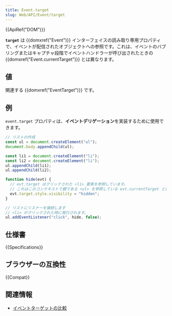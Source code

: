 ```yaml
---
title: Event.target
slug: Web/API/Event/target
---
```


{{ApiRef("DOM")}}

**`target`** は {{domxref("Event")}} インターフェイスの読み取り専用プロパティで、イベントが配信されたオブジェクトへの参照です。これは、イベントのバブリングまたはキャプチャ段階でイベントハンドラーが呼び出されたときの {{domxref("Event.currentTarget")}} とは異なります。

## 値

関連する {{domxref("EventTarget")}} です。

## 例

`event.target` プロパティは、**イベントデリゲーション**を実装するために使用できます。

```js
// リストの作成
const ul = document.createElement("ul");
document.body.appendChild(ul);

const li1 = document.createElement("li");
const li2 = document.createElement("li");
ul.appendChild(li1);
ul.appendChild(li2);

function hide(evt) {
  // evt.target はクリックされた <li> 要素を参照しています。
  // これはこのコンテキストで親である <ul> を参照している evt.currentTarget とは異なります。
  evt.target.style.visibility = "hidden";
}

// リストにリスナーを接続します
// <li> がクリックされた時に発行されます。
ul.addEventListener("click", hide, false);
```

## 仕様書

{{Specifications}}

## ブラウザーの互換性

{{Compat}}

## 関連情報

- [イベントターゲットの比較](/ja/docs/Web/API/Event/Comparison_of_Event_Targets)
